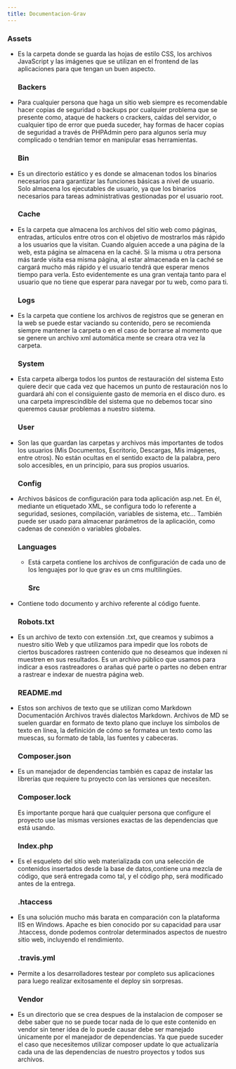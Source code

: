 ```yaml
---
title: Documentacion-Grav
---
```


<h3>Assets</h3>
<ul>
<li>Es la carpeta donde se guarda  las hojas de estilo CSS, los archivos JavaScript y las imágenes que se utilizan en el frontend de las aplicaciones para que tengan un buen aspecto.
<h3>Backers</h3></li>
<li>Para cualquier persona que haga un sitio web siempre es recomendable hacer copias de seguridad o backups por cualquier problema que se presente como, ataque de hackers o crackers, caídas del servidor, o cualquier tipo de error que pueda suceder, hay formas de hacer copias de seguridad a través de PHPAdmin pero para algunos sería muy complicado o tendrían temor en manipular esas herramientas.
<h3>Bin</h3></li>
<li>Es un directorio estático y es donde se almacenan todos los binarios necesarios para garantizar las funciones básicas a nivel de usuario. Solo almacena los ejecutables de usuario, ya que los binarios necesarios para tareas administrativas gestionadas por el usuario root.
<h3>Cache</h3></li>
<li>Es la carpeta que almacena los archivos del sitio web como páginas, entradas, artículos entre otros con el objetivo de mostrarlos más rápido a los usuarios que la visitan. Cuando alguien accede a una página de la web, esta página se almacena en la caché. Si la misma u otra persona más tarde visita esa misma página, al estar almacenada en la caché se cargará mucho más rápido y el usuario tendrá que esperar menos tiempo para verla. Esto evidentemente es una gran ventaja tanto para el usuario que no tiene que esperar para navegar por tu web, como para ti.
<h3>Logs</h3></li>
<li>Es la carpeta que contiene los archivos de registros que se generan en la web se puede estar vaciando su contenido, pero se recomienda siempre mantener la carpeta o en el caso de borrarse al momento que se genere un archivo xml automática mente se creara otra vez la carpeta.
<h3>System</h3></li>
<li>Esta carpeta alberga todos los puntos de restauración del sistema Esto quiere decir que cada vez que hacemos un punto de restauración nos lo guardará ahí con el consiguiente gasto de memoria en el disco duro. es una carpeta imprescindible del sistema que no debemos tocar sino queremos causar problemas a nuestro sistema.
<h3>User</h3></li>
<li>Son las que guardan las carpetas y archivos más importantes de todos los usuarios (Mis Documentos, Escritorio, Descargas, Mis imágenes, entre otros). No están ocultas en el sentido exacto de la palabra, pero solo accesibles, en un principio, para sus propios usuarios.
<h3>Config</h3></li>
<li>Archivos básicos de configuración para toda aplicación asp.net. En él, mediante un etiquetado XML, se configura todo lo referente a seguridad, sesiones, compilación, variables de sistema, etc... También puede ser usado para almacenar parámetros de la aplicación, como cadenas de conexión o variables globales.
<h3>Languages</h3>
<ul>
<li>Está carpeta contiene los archivos de configuración de cada uno de los lenguajes por lo que grav es un cms multilingües.
<h3>Src</h3></li>
</ul></li>
<li>Contiene todo documento y archivo referente al código fuente.
<h3>Robots.txt</h3></li>
<li>Es un archivo de texto con extensión .txt, que creamos y subimos a nuestro sitio Web y que utilizamos para impedir que los robots de ciertos buscadores rastreen contenido que no deseamos que indexen ni muestren en sus resultados. Es un archivo público que usamos para indicar a esos rastreadores o arañas qué parte o partes no deben entrar a rastrear e indexar de nuestra página web.
<h3>README.md</h3></li>
<li>Estos son archivos de texto que se utilizan como Markdown Documentación Archivos través dialectos Markdown. Archivos de MD se suelen guardar en formato    de texto plano que incluye los símbolos de texto en línea, la definición de cómo se formatea un texto como las muescas, su formato de tabla, las fuentes y       cabeceras.
<h3>Composer.json</h3></li>
<li>Es un manejador de dependencias también es capaz de instalar las librerías que requiere tu proyecto con las versiones que necesiten.
<h3>Composer.lock</h3>
<p>Es importante porque hará que cualquier persona que configure el proyecto use las mismas versiones exactas de las dependencias que está usando.</p>
<h3>Index.php</h3></li>
<li>Es el esqueleto del sitio web materializada con una selección de contenidos insertados desde la base de datos,contiene una mezcla de código, que será entregada como tal, y el código php, será modificado antes de la entrega.
<h3>.htaccess</h3></li>
<li>Es una solución mucho más barata en comparación con la plataforma IIS en Windows. Apache es bien conocido por su capacidad para usar .htaccess, donde podemos controlar determinados aspectos de nuestro sitio web, incluyendo el rendimiento.
<h3>.travis.yml</h3></li>
<li>Permite a los desarrolladores testear por completo sus aplicaciones para luego realizar exitosamente el deploy sin sorpresas.
<h3>Vendor</h3></li>
<li>Es un directorio que se crea despues de la instalacion de composer se debe saber que no se puede tocar nada de lo que este contenido en vendor sin tener idea de lo puede causar debe ser manejado únicamente por el manejador de dependencias. Ya que puede suceder el caso que necesitemos utilizar composer update lo que actualizaría cada una de las dependencias de nuestro proyectos y todos sus archivos.</li>
</ul>